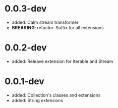 # 0.0.3-dev
  
- added: Calm stream transformer
- **BREAKING**: refactor: Suffix for all extensions

# 0.0.2-dev
  
- added: Releave extension for Iterable and Stream

# 0.0.1-dev
  
- added: Collection's classes and extensions
- added: String extensions
